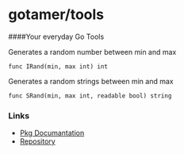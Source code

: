 gotamer/tools
=============

####Your everyday Go Tools




Generates a random number between min and max   

	func IRand(min, max int) int



Generates a random strings between min and max   

	func SRand(min, max int, readable bool) string



### Links
 * [Pkg Documantation](http://go.pkgdoc.org/bitbucket.org/gotamer/tools "GoTamer Pkg Documentation")
 * [Repository](https://bitbucket.org/gotamer/tools "GoTamer Tools Repository")


